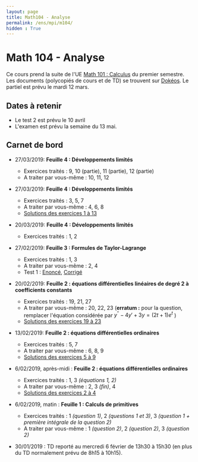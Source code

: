 ```yaml
---
layout: page
title: Math104 - Analyse
permalink: /ens/mpi/m104/
hidden : True
---
```



# Math 104 - Analyse

Ce cours prend la suite de l'UE [Math 101 : Calculus](../m101/) du premier semestre. Les documents (polycopiés de cours et de TD) se trouvent sur [Dokéos](http://formation.u-psud.fr). Le partiel est prévu le mardi 12 mars. 

## Dates à retenir

* Le test 2 est prévu le 10 avril
* L'examen est prévu la semaine du 13 mai.

## Carnet de bord

- <span class="date">27/03/2019:</span> **Feuille 4 : Développements limités**
	* Exercices traités : 9, 10 (partie), 11 (partie), 12 (partie)
	* A traiter par vous-même : 10, 11, 12

- <span class="date">27/03/2019:</span> **Feuille 4 : Développements limités**
    * Exercices traités : 3, 5, 7
	* A traiter par vous-même : 4, 6, 8
	* [Solutions des exercices 1 à 13](td6_corr.pdf)

- <span class="date">20/03/2019:</span> **Feuille 4 : Développements limités**
    * Exercices traités : 1, 2

- <span class="date">27/02/2019:</span> **Feuille 3 : Formules de Taylor-Lagrange**
	* Exercices traités : 1, 3
	* A traiter par vous-même : 2, 4
	* Test 1 : [Enoncé](test1.pdf), [Corrigé](test1_corr.pdf)
- <span class="date">20/02/2019:</span> **Feuille 2 : équations différentielles linéaires de degré 2 à coefficients constants**
	* Exercices traités : 19, 21, 27
	* A traiter par vous-même : 20, 22, 23 (**erratum :** pour la question, remplacer l'équation considérée par $y^{\prime \prime}-4y'+3y = (2t+1)e^t$ )
	* [Solutions des exercices 19 à 23](td4_corr.pdf)
- <span class="date">13/02/2019:</span> **Feuille 2 : équations différentielles ordinaires**
	* Exercices traités : 5, 7
	* A traiter par vous-même : 6, 8, 9
	* [Solutions des exercices 5 à 9](td3_corr.pdf)
- <span class="date">6/02/2019, après-midi :</span>  **Feuille 2 : équations différentielles ordinaires**
	* Exercices traités : 1, 3 *(équations 1, 2)*
	* A traiter par vous-même : 2, 3 *(fin)*, 4
	* [Solutions des exercices 2 à 4](td2_corr.pdf)
- <span class="date">6/02/2019, matin :</span> **Feuille 1 : Calculs de primitives**
	* Exercices traités : 1 *(question 1)*, 2 *(questions 1 et 3)*, 3 *(question 1 + première intégrale de la question 2)*
	* A traiter par vous-même : 1 *(question 2)*, 2 *(question 2)*, 3 *(question 2)*
- <span class="date"> 30/01/2019 :</span>
	TD reporté au mercredi 6 février de 13h30 à 15h30 (en plus du TD normalement prévu de 8h15 à 10h15).
